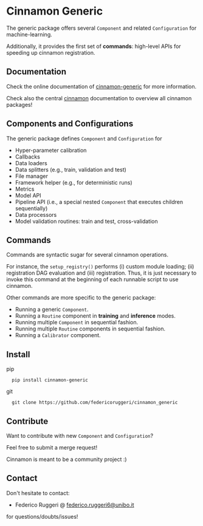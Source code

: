 # Cinnamon Generic 

The generic package offers several ``Component`` and related ``Configuration`` for machine-learning.

Additionally, it provides the first set of **commands**: high-level APIs for speeding up cinnamon registration.

## Documentation

Check the online documentation of [cinnamon-generic](https://nlp-unibo.github.io/cinnamon_generic/) for more information.

Check also the central [cinnamon](https://nlp-unibo.github.io/cinnamon/) documentation to overview all cinnamon packages!


## Components and Configurations


The generic package defines ``Component`` and ``Configuration`` for

- Hyper-parameter calibration
- Callbacks
- Data loaders
- Data splitters (e.g., train, validation and test)
- File manager
- Framework helper (e.g., for deterministic runs)
- Metrics
- Model API
- Pipeline API (i.e., a special nested ``Component`` that executes children sequentially)
- Data processors
- Model validation routines: train and test, cross-validation

## Commands

Commands are syntactic sugar for several cinnamon operations.

For instance, the ``setup_registry()`` performs (i) custom module loading; (ii) registration DAG evaluation and (iii) registration.
Thus, it is just necessary to invoke this command at the beginning of each runnable script to use cinnamon.

Other commands are more specific to the generic package:

- Running a generic ``Component``.
- Running a ``Routine`` component in **training** and **inference** modes.
- Running multiple ``Component`` in sequential fashion.
- Running multiple ``Routine`` components in sequential fashion.
- Running a ``Calibrator`` component.

## Install

pip

      pip install cinnamon-generic

git

      git clone https://github.com/federicoruggeri/cinnamon_generic

## Contribute

Want to contribute with new ``Component`` and ``Configuration``?

Feel free to submit a merge request! 

Cinnamon is meant to be a community project :)

## Contact

Don't hesitate to contact:
- Federico Ruggeri @ [federico.ruggeri6@unibo.it](mailto:federico.ruggeri6@unibo.it)

for questions/doubts/issues!